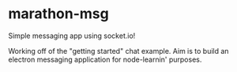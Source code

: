 # marathon-msg

Simple messaging app using socket.io!

Working off of the "getting started" chat example. Aim is to build an electron messaging application for node-learnin' purposes.
